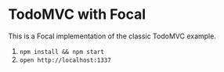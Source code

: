 # TodoMVC with Focal

This is a Focal implementation of the classic TodoMVC example.

1. `npm install && npm start`
2. `open http://localhost:1337`
